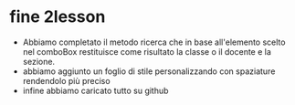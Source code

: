 # fine 2lesson

* Abbiamo completato il metodo ricerca che in base all'elemento scelto nel comboBox restituisce come risultato la classe o il docente e la sezione.
* abbiamo aggiunto un foglio di stile personalizzando con spaziature rendendolo più preciso
* infine abbiamo caricato tutto su github

  